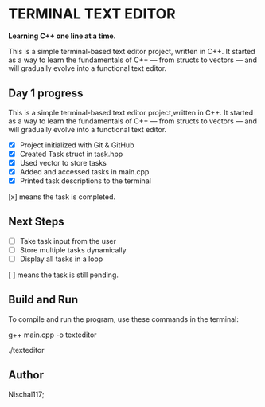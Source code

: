 # TERMINAL TEXT EDITOR

**Learning C++ one line at a time.**

This is a simple terminal-based text editor project, written in C++. It started as a way to learn the fundamentals of C++ — from structs to vectors — and will gradually evolve into a functional text editor.

## Day 1 progress 

This is a simple terminal-based text editor project,written in C++. It started as a way to learn the fundamentals of C++ — from structs to vectors — and will gradually evolve into a functional text editor.

- [x] Project initialized with Git & GitHub
- [x] Created Task struct in task.hpp
- [x] Used vector to store tasks
- [x] Added and accessed tasks in main.cpp
- [x] Printed task descriptions to the terminal

 [x] means the task is completed.
  


## Next Steps

- [ ] Take task input from the user
- [ ] Store multiple tasks dynamically
- [ ] Display all tasks in a loop

[ ] means the task is still pending.


## Build and Run

To compile and run the program, use these commands in the terminal:

g++ main.cpp -o texteditor

./texteditor


## Author

Nischal117;




